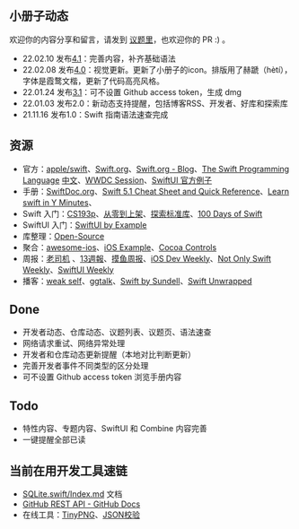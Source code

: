 ## 小册子动态

欢迎你的内容分享和留言，请发到 [议题里](https://github.com/KwaiAppTeam/SwiftPamphletApp/issues)，也欢迎你的 PR :) 。

* 22.02.10 发布[4.1](https://github.com/KwaiAppTeam/SwiftPamphletApp/releases/tag/4.1)：完善内容，补齐基础语法
* 22.02.08 发布[4.0](https://github.com/KwaiAppTeam/SwiftPamphletApp/releases/tag/4.0)：视觉更新。更新了小册子的icon。排版用了赫蹏（hètí），字体是霞鹜文楷，更新了代码高亮风格。
* 22.01.24 发布[3.1](https://github.com/KwaiAppTeam/SwiftPamphletApp/releases/tag/3.1)：可不设置 Github access token，生成 dmg
* 22.01.03 发布2.0：新动态支持提醒，包括博客RSS、开发者、好库和探索库
* 21.11.16 发布1.0：Swift 指南语法速查完成

## 资源

* 官方：[apple/swift](https://github.com/apple/swift)、[Swift.org](https://www.swift.org/)、[Swift.org - Blog](https://www.swift.org/blog/)、[The Swift Programming Language](https://docs.swift.org/swift-book/) [中文](https://github.com/SwiftGGTeam/the-swift-programming-language-in-chinese)、[WWDC Session](https://developer.apple.com/videos/)、[SwiftUI 官方例子](https://developer.apple.com/tutorials/sample-apps)
* 手册：[SwiftDoc.org](https://swiftdoc.org/)、[Swift 5.1 Cheat Sheet and Quick Reference](https://www.raywenderlich.com/6362977-swift-5-1-cheat-sheet-and-quick-reference)、[Learn swift in Y Minutes](https://learnxinyminutes.com/docs/swift/)、
* Swift 入门：[CS193p](https://cs193p.sites.stanford.edu/)、[从零到上架](https://www.appcoda.com/learnswift/)、[探索标准库](https://www.swiftbysundell.com/discover/standard-library/)、[100 Days of Swift](https://www.hackingwithswift.com/100)
* SwiftUI 入门：[SwiftUI by Example](https://www.hackingwithswift.com/quick-start/swiftui)
* 库整理：[Open-Source](https://www.libhunt.com/l/swift)
* 聚合：[awesome-ios](https://github.com/vsouza/awesome-ios)、[iOS Example](https://iosexample.com/)、[Cocoa Controls](https://www.cocoacontrols.com/)
* 周报：[老司机](https://github.com/SwiftOldDriver/iOS-Weekly) 、[13週報](https://ethanhuang13.substack.com/)、[摸鱼周报](https://zhangferry.com/)、[iOS Dev Weekly](https://iosdevweekly.com/)、[Not Only Swift Weekly](https://www.getrevue.co/profile/peterfriese)、[SwiftUI Weekly](http://weekly.swiftwithmajid.com/)
* 播客：[weak self](https://weakself.dev/)、[ggtalk](https://talk.swift.gg/)、[Swift by Sundell](https://swiftbysundell.com/podcast/)、[Swift Unwrapped](https://swiftunwrapped.github.io/)

## Done

* 开发者动态、仓库动态、议题列表、议题页、语法速查
* 网络请求重试、网络异常处理
* 开发者和仓库动态更新提醒（本地对比判断更新）
* 完善开发者事件不同类型的区分处理
* 可不设置 Github access token 浏览手册内容

## Todo

* 特性内容、专题内容、SwiftUI 和 Combine 内容完善
* 一键提醒全部已读

## 当前在用开发工具速链

* [SQLite.swift/Index.md](https://github.com/stephencelis/SQLite.swift/blob/master/Documentation/Index.md) 文档
* [GitHub REST API - GitHub Docs](https://docs.github.com/cn/rest)
* 在线工具：[TinyPNG](https://tinypng.com/)、[JSON校验](http://www.1json.com/json/)
